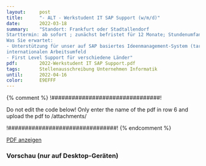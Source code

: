 ```yaml
---
layout:     post
title:      "- ALT - Werkstudent IT SAP Support (w/m/d)"
date:       2022-03-18
summary:    "Standort: Frankfurt oder Stadtallendorf
Starttermin: ab sofort ; zunächst befristet für 12 Monate; Stundenumfang: ca. 20 Stunden pro Woche
Was Sie erwartet:
- Unterstützung für unser auf SAP basiertes Ideenmanagement-System (target idea Management) in einem
internationalen Arbeitsumfeld
- First Level Support für verschiedene Länder"
pdf:        2022-Werkstudent IT SAP Support.pdf
tags:       Stellenausschreibung Unternehmen Informatik
until:		2022-04-16
color:      E9EFFF
---
```


{% comment %}
!################################!

Do not edit the code below! Only enter the name of the pdf in row 6 and upload the pdf to /attachments/

!################################!
{% endcomment %}

<a class="btn btn-primary" href="{{ site.url }}/attachments/{{page.pdf}}">PDF anzeigen</a>

<h3>Vorschau (nur auf Desktop-Geräten)</h3>
<div class="d-none d-sm-block">
    <object data="{{ site.url }}/attachments/{{page.pdf}}" width="100%" height="1010" type='application/pdf'>
    </object>
</div>
